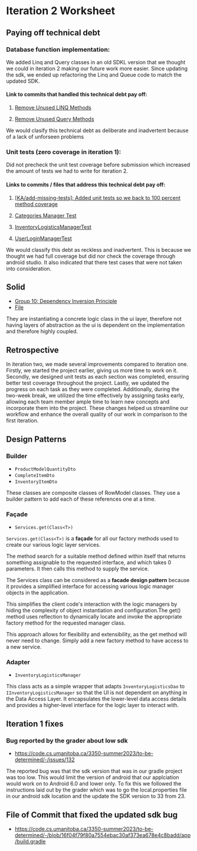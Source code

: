 # Iteration 2 Worksheet

## **Paying off technical debt**

### Database function implementation:
We added Linq and Query classes in an old SDKL version that we thought we could in iteration 2 making our future work more easier. Since updating the sdk, we ended up refactoring the Linq and Queue code to match the updated SDK.

#### Link to commits that handled this technical debt pay off:
1. [Remove Unused LINQ Methods](https://code.cs.umanitoba.ca/3350-summer2023/to-be-determined/-/blob/6d886f87f441fc517839750e9ddc24a10010fd48/app/src/main/java/comp3350/inventracker/utils/LINQ.java)

2. [Remove Unused Query Methods](https://code.cs.umanitoba.ca/3350-summer2023/to-be-determined/-/blob/6d886f87f441fc517839750e9ddc24a10010fd48/app/src/main/java/comp3350/inventracker/utils/Query.java) 

We would clasify this technical debt as deliberate and inadvertent because of a lack of unforseen problems 

### Unit tests (zero coverage in iteration 1):
Did not precheck the unit test coverage before submission which increased the amount of tests we had to write for iteration 2.

#### Links to commits / files that address this technical debt pay off:
1. [[KA/add-missing-tests]: Added unit tests so we back to 100 percent method coverage](https://code.cs.umanitoba.ca/3350-summer2023/to-be-determined/-/commit/11b062d218d49acd0c03e585dbfa19d8145d96f3)

2. [Categories Manager Test](https://code.cs.umanitoba.ca/3350-summer2023/to-be-determined/-/blob/11b062d218d49acd0c03e585dbfa19d8145d96f3/app/src/test/java/comp3350/inventracker/tests/logic/CategoriesManagerTest.java)

3. [InventoryLogisticsManagerTest](https://code.cs.umanitoba.ca/3350-summer2023/to-be-determined/-/blob/11b062d218d49acd0c03e585dbfa19d8145d96f3/app/src/test/java/comp3350/inventracker/tests/logic/InventoryLogisticsManagerTest.java) 

4. [UserLoginManagerTest](https://code.cs.umanitoba.ca/3350-summer2023/to-be-determined/-/blob/11b062d218d49acd0c03e585dbfa19d8145d96f3/app/src/test/java/comp3350/inventracker/tests/logic/UserLoginManagerTest.java)

We would classify this debt as reckless and inadvertent. This is because we thought we had full coverage but did nor check the coverage through android studio. It also indicated that there test cases that were not taken into consideration.

## **Solid**

- [Group 10: Dependency Inversion Principle](https://code.cs.umanitoba.ca/3350-summer2023/segmentationfault/-/issues/79)
- [File](https://code.cs.umanitoba.ca/3350-summer2023/segmentationfault/-/blob/a838a1614d0b1eb05132a64da3ef1ae42762582b/app/src/main/java/com/erent/presentation/LoginActivity.java)

They are instantiating a concrete logic class in the ui layer, therefore not having layers of abstraction as the ui is dependent on the implementation and therefore highly coupled.

## **Retrospective**
In iteration two, we made several improvements compared to iteration one. Firstly, we started the project earlier, giving us more time to work on it. Secondly, we designed unit tests as each section was completed, ensuring better test coverage throughout the project. Lastly, we updated the progress on each task as they were completed. Additionally, during the two-week break, we utilized the time effectively by assigning tasks early, allowing each team member ample time to learn new concepts and incorporate them into the project. These changes helped us streamline our workflow and enhance the overall quality of our work in comparison to the first iteration.

## **Design Patterns**

### **Builder**
- `ProductModelQuantityDto`
- `CompleteItemDto`
- `InventoryItemDto`

These classes are composite classes of RowModel classes. They use a builder pattern to add each of these references one at a time.
 
### **Façade**
- `Services.get(Class<T>)`

`Services.get(Class<T>)` is a **façade** for all our factory methods used to create our various logic layer services.

The method search for a suitable method defined within itself that returns something assignable to the requested interface, and which takes 0 parameters. It then calls this method to supply the service.

The Services class can be considered as a **facade design pattern** because it provides a simplified interface for accessing various logic manager objects in the application.

This simplifies the client code's interaction with the logic managers by hiding the complexity of object instantiation and configuration.The get() method uses reflection to dynamically locate and invoke the appropriate factory method for the requested manager class.

This approach allows for flexibility and extensibility, as the get method will never need to change. Simply add a new factory method to have access to a new service.

### **Adapter**
- `InventoryLogisticsManager`

This class acts as a simple wrapper that adapts `InventoryLogisticsDao` to `IInventoryLogisticsManager` so that the UI is not dependent on anything in the Data Access Layer. It encapsulates the lower-level data access details and provides a higher-level interface for the logic layer to interact with.

## **Iteration 1 fixes**

### Bug reported by the grader about low sdk
- https://code.cs.umanitoba.ca/3350-summer2023/to-be-determined/-/issues/132

The reported bug was that the sdk version that was in our gradle project was too low. This would limit the version of android that our applciation would work on to Android 6.0 and lower only. To fix this we followed the instructions laid out by the grader which was to go the local.properties file in our android sdk location and the update the SDK version to 33 from 23.

## File of Commit that fixed the updated sdk bug
- https://code.cs.umanitoba.ca/3350-summer2023/to-be-determined/-/blob/16f04f79f80a7554ebac30af373ea678e4c8badd/app/build.gradle
